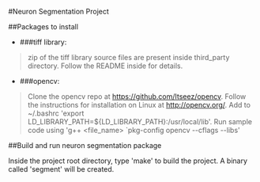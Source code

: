 #Neuron Segmentation Project

##Packages to install

+ ###tiff library: 
>zip of the tiff library source files are present inside third\_party 
directory. Follow the README inside for details.

+ ###opencv: 
>Clone the opencv repo at https://github.com/Itseez/opencv. Follow the 
instructions for installation on Linux at http://opencv.org/. Add to 
~/.bashrc 'export LD\_LIBRARY\_PATH=${LD\_LIBRARY\_PATH}:/usr/local/lib'. 
Run sample code using 'g++ <file\_name> `pkg-config opencv --cflags --libs'


##Build and run neuron segmentation package

Inside the project root directory, type 'make' to build the project.
A binary called 'segment' will be created.
